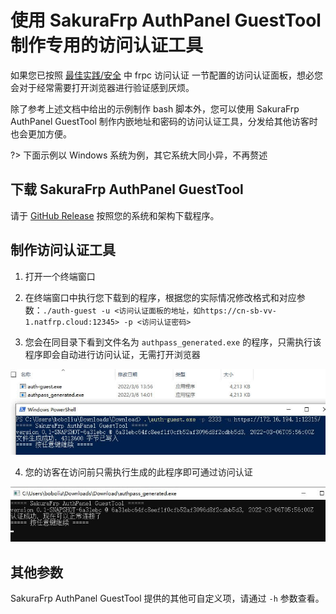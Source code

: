 # 使用 SakuraFrp AuthPanel GuestTool 制作专用的访问认证工具

如果您已按照 [最佳实践/安全](/bestpractice/security) 中 frpc 访问认证 一节配置的访问认证面板，想必您会对于经常需要打开浏览器进行验证感到厌烦。

除了参考上述文档中给出的示例制作 bash 脚本外，您可以使用 SakuraFrp AuthPanel GuestTool 制作内嵌地址和密码的访问认证工具，分发给其他访客时也会更加方便。

?> 下面示例以 Windows 系统为例，其它系统大同小异，不再赘述

## 下载 SakuraFrp AuthPanel GuestTool

请于 [GitHub Release](https://github.com/natfrp/auth-guest/releases/latest) 按照您的系统和架构下载程序。

## 制作访问认证工具

1. 打开一个终端窗口

2. 在终端窗口中执行您下载到的程序，根据您的实际情况修改格式和对应参数：`./auth-guest -u <访问认证面板的地址，如https://cn-sb-vv-1.natfrp.cloud:12345> -p <访问认证密码>`

3. 您会在同目录下看到文件名为 `authpass_generated.exe` 的程序，只需执行该程序即会自动进行访问认证，无需打开浏览器

![](_images/auth-guest-gened.jpg)

4. 您的访客在访问前只需执行生成的此程序即可通过访问认证

![](_images/auth-guest-run.jpg)

## 其他参数

SakuraFrp AuthPanel GuestTool 提供的其他可自定义项，请通过 `-h` 参数查看。
